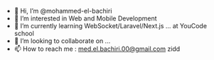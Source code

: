 - 👋 Hi, I’m @mohammed-el-bachiri
- 👀 I’m interested in Web and Mobile Development
- 🌱 I’m currently learning WebSocket/Laravel/Next.js ... at YouCode school
- 💞️ I’m looking to collaborate on ...
- 📫 How to reach me : med.el.bachiri.00@gmail.com
zidd
